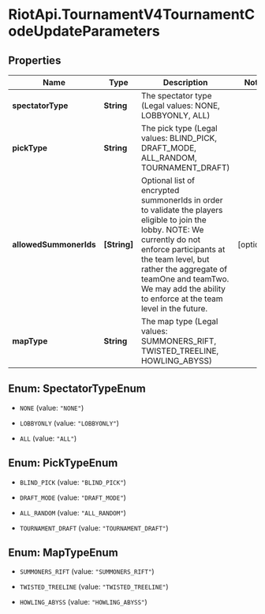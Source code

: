 # RiotApi.TournamentV4TournamentCodeUpdateParameters

## Properties
Name | Type | Description | Notes
------------ | ------------- | ------------- | -------------
**spectatorType** | **String** | The spectator type              (Legal values:  NONE,  LOBBYONLY,  ALL) | 
**pickType** | **String** | The pick type              (Legal values:  BLIND_PICK,  DRAFT_MODE,  ALL_RANDOM,  TOURNAMENT_DRAFT) | 
**allowedSummonerIds** | **[String]** | Optional list of encrypted summonerIds in order to validate the players eligible to join the lobby. NOTE: We currently do not enforce participants at the team level, but rather the aggregate of teamOne and teamTwo. We may add the ability to enforce at the team level in the future. | [optional] 
**mapType** | **String** | The map type              (Legal values:  SUMMONERS_RIFT,  TWISTED_TREELINE,  HOWLING_ABYSS) | 


<a name="SpectatorTypeEnum"></a>
## Enum: SpectatorTypeEnum


* `NONE` (value: `"NONE"`)

* `LOBBYONLY` (value: `"LOBBYONLY"`)

* `ALL` (value: `"ALL"`)




<a name="PickTypeEnum"></a>
## Enum: PickTypeEnum


* `BLIND_PICK` (value: `"BLIND_PICK"`)

* `DRAFT_MODE` (value: `"DRAFT_MODE"`)

* `ALL_RANDOM` (value: `"ALL_RANDOM"`)

* `TOURNAMENT_DRAFT` (value: `"TOURNAMENT_DRAFT"`)




<a name="MapTypeEnum"></a>
## Enum: MapTypeEnum


* `SUMMONERS_RIFT` (value: `"SUMMONERS_RIFT"`)

* `TWISTED_TREELINE` (value: `"TWISTED_TREELINE"`)

* `HOWLING_ABYSS` (value: `"HOWLING_ABYSS"`)




